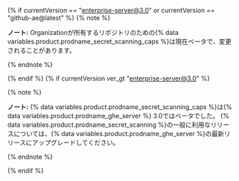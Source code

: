 {% if  currentVersion == "enterprise-server@3.0" or currentVersion == "github-ae@latest" %}
{% note %}

**ノート:** Organizationが所有するリポジトリのための{% data variables.product.prodname_secret_scanning_caps %}は現在ベータで、変更されることがあります。

{% endnote %}

{% endif %}
{% if currentVersion ver_gt "enterprise-server@3.0" %}

{% note %}

**ノート:** {% data variables.product.prodname_secret_scanning_caps %}は{% data variables.product.prodname_ghe_server %} 3.0ではベータでした。 {% data variables.product.prodname_secret_scanning %}の一般に利用なリリースについては、{% data variables.product.prodname_ghe_server %}の最新リリースにアップグレードしてください。


{% endnote %}

{% endif %}
